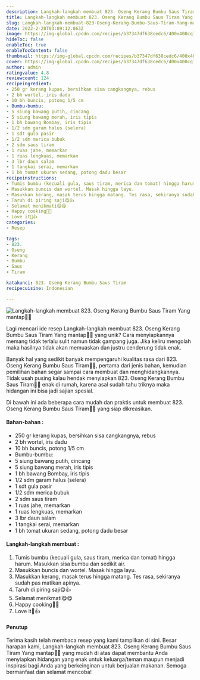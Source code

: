 ```yaml
---
description: Langkah-langkah membuat 823. Oseng Kerang Bumbu Saus Tiram Yang mantap"
title: Langkah-langkah membuat 823. Oseng Kerang Bumbu Saus Tiram Yang mantap
slug: Langkah-langkah-membuat-823-Oseng-Kerang-Bumbu-Saus-Tiram-Yang-mantap
date: 2022-2-20T03:09:12.063Z
image: https://img-global.cpcdn.com/recipes/b37347df638cedc6/400x400cq70/photo.jpg
hideToc: false
enableToc: true
enableTocContent: false
thumbnail: https://img-global.cpcdn.com/recipes/b37347df638cedc6/400x400cq70/photo.jpg
cover: https://img-global.cpcdn.com/recipes/b37347df638cedc6/400x400cq70/photo.jpg
author: admin
ratingvalue: 4.8
reviewcount: 124
recipeingredient:
- 250 gr kerang kupas, bersihkan sisa cangkangnya, rebus
- 2 bh wortel, iris dadu
- 10 bh buncis, potong 1/5 cm
- Bumbu-bumbu:
- 5 siung bawang putih, cincang
- 5 siung bawang merah, iris tipis
- 1 bh bawang Bombay, iris tipis
- 1/2 sdm garam halus (selera)
- 1 sdt gula pasir
- 1/2 sdm merica bubuk
- 2 sdm saus tiram
- 1 ruas jahe, memarkan
- 1 ruas lengkuas, memarkan
- 3 lbr daun salam
- 1 tangkai serai, memarkan
- 1 bh tomat ukuran sedang, potong dadu besar
recipeinstructions:
- Tumis bumbu (kecuali gula, saus tiram, merica dan tomat) hingga harum. Masukkan sisa bumbu dan sedikit air.
- Masukkan buncis dan wortel. Masak hingga layu.
- Masukkan kerang, masak terus hingga matang. Tes rasa, sekiranya sudah pas matikan apinya.
- Taruh di piring saji😋👍
- Selamat menikmati😋😋
- Happy cooking🌹🥰
- Love it💯👍
categories:
- Resep

tags:
- 823.
- Oseng
- Kerang
- Bumbu
- Saus
- Tiram

katakunci: 823. Oseng Kerang Bumbu Saus Tiram
recipecuisine: Indonesian

---
```


![Langkah-langkah membuat 823. Oseng Kerang Bumbu Saus Tiram Yang mantap👩‍🍳](https://img-global.cpcdn.com/recipes/b37347df638cedc6/400x400cq70/photo.jpg)

Lagi mencari ide resep Langkah-langkah membuat 823. Oseng Kerang Bumbu Saus Tiram Yang mantap👩‍🍳 yang unik? Cara menyiapkannya memang tidak terlalu sulit namun tidak gampang juga. Jika keliru mengolah maka hasilnya tidak akan memuaskan dan justru cenderung tidak enak.

Banyak hal yang sedikit banyak mempengaruhi kualitas rasa dari 823. Oseng Kerang Bumbu Saus Tiram👩‍🍳, pertama dari jenis bahan, kemudian pemilihan bahan segar sampai cara membuat dan menghidangkannya. Tidak usah pusing kalau hendak menyiapkan 823. Oseng Kerang Bumbu Saus Tiram👩‍🍳 enak di rumah, karena asal sudah tahu triknya maka hidangan ini bisa jadi sajian spesial.

Di bawah ini ada beberapa cara mudah dan praktis untuk membuat 823. Oseng Kerang Bumbu Saus Tiram👩‍🍳 yang siap dikreasikan.

<!--inarticleads1-->

#### Bahan-bahan :

- 250 gr kerang kupas, bersihkan sisa cangkangnya, rebus
- 2 bh wortel, iris dadu
- 10 bh buncis, potong 1/5 cm
- Bumbu-bumbu:
- 5 siung bawang putih, cincang
- 5 siung bawang merah, iris tipis
- 1 bh bawang Bombay, iris tipis
- 1/2 sdm garam halus (selera)
- 1 sdt gula pasir
- 1/2 sdm merica bubuk
- 2 sdm saus tiram
- 1 ruas jahe, memarkan
- 1 ruas lengkuas, memarkan
- 3 lbr daun salam
- 1 tangkai serai, memarkan
- 1 bh tomat ukuran sedang, potong dadu besar

<!--inarticleads2-->

#### Langkah-langkah membuat :

1. Tumis bumbu (kecuali gula, saus tiram, merica dan tomat) hingga harum. Masukkan sisa bumbu dan sedikit air.
1. Masukkan buncis dan wortel. Masak hingga layu.
1. Masukkan kerang, masak terus hingga matang. Tes rasa, sekiranya sudah pas matikan apinya.
1. Taruh di piring saji😋👍
1. Selamat menikmati😋😋
1. Happy cooking🌹🥰
1. Love it💯👍

#### Penutup

Terima kasih telah membaca resep yang kami tampilkan di sini. Besar harapan kami, Langkah-langkah membuat 823. Oseng Kerang Bumbu Saus Tiram Yang mantap👩‍🍳 yang mudah di atas dapat membantu Anda menyiapkan hidangan yang enak untuk keluarga/teman maupun menjadi inspirasi bagi Anda yang berkeinginan untuk berjualan makanan. Semoga bermanfaat dan selamat mencoba!